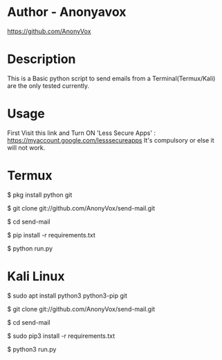 # Author - Anonyavox

https://github.com/AnonyVox

# Description

This is a Basic python script to send emails from a Terminal(Termux/Kali) are the only tested currently. 

# Usage

First Visit this link and Turn ON 'Less Secure Apps' :
https://myaccount.google.com/lesssecureapps
It's compulsory or else it will not work. 

 # Termux

 $ pkg install python git

 $ git clone git://github.com/AnonyVox/send-mail.git

 $ cd send-mail
 
 $ pip install -r requirements.txt 

 $ python run.py
 
 # Kali Linux
 
 $ sudo apt install python3 python3-pip git
 
 $ git clone git://github.com/AnonyVox/send-mail.git
 
 $ cd send-mail
 
 $ sudo pip3 install -r requirements.txt
 
 $ python3 run.py


